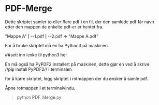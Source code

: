 # PDF-Merge
Dette skriptet samler to eller flere pdf i en fil, der den samlede pdf får navn etter den mappen de enkelte pdf-er er hentet fra.

"Mappe A"
|
--1.pdf
|
--2.pdf
=> "Mappe A.pdf"

For å bruke skriptet må en ha Python3 på maskinen.

##sett inn lenke til python3 her

En må også ha PyPDF2 installert på maskinen, dette gjør en ved å skrive //pip install PyPDF2// i terminalen

for å kjøre skriptet, legg skriptet i rotmappen der du ønsker å samle pdf.

Åpne rotmappen i et terminalvindu.

>python PDF_Merge.py


